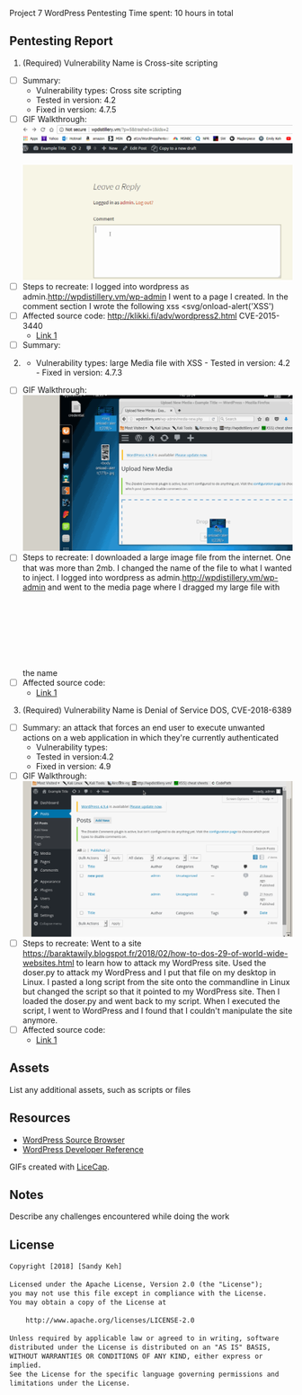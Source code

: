 Project 7 WordPress Pentesting
Time spent: 10 hours in total

## Pentesting Report

1. (Required) Vulnerability Name is Cross-site scripting
  - [ ] Summary: 
    - Vulnerability types:  Cross site scripting
    - Tested in version: 4.2
    - Fixed in version: 4.7.5
  - [ ] GIF Walkthrough: <img src='Week 7xss.gif'/>
  - [ ] Steps to recreate: 
 I logged into wordpress as admin.http://wpdistillery.vm/wp-admin
  I went to a page I created.  In the comment section I wrote the following xss <svg/onload-alert('XSS')
  - [ ] Affected source code: http://klikki.fi/adv/wordpress2.html      CVE-2015-3440
    - [Link 1](https://core.trac.wordpress.org/browser/tags/version/src/source_file.php)
  - [ ] Summary: 
  
  2. - Vulnerability types:  large Media file with XSS
    - Tested in version: 4.2
    - Fixed in version: 4.7.3
  - [ ] GIF Walkthrough: <img src='Largeuploadxss.gif'/>
  - [ ] Steps to recreate: I downloaded a large image file from the internet.  One that was more than 2mb. I changed the name of the file to what I wanted to inject.  I logged into wordpress as admin.http://wpdistillery.vm/wp-admin and went to the media page where I dragged my large file with the name <svg onload='alert(228)'>
  - [ ] Affected source code:
    - [Link 1](https://core.trac.wordpress.org/browser/tags/version/src/source_file.php)
  
3. (Required) Vulnerability Name is Denial of Service DOS, CVE-2018-6389
  - [ ] Summary: an attack that forces an end user to execute unwanted actions on a web application in which they're currently authenticated
    - Vulnerability types:
    - Tested in version:4.2
    - Fixed in version: 4.9
  - [ ] GIF Walkthrough: <img src='crecords.gif'/>
  - [ ] Steps to recreate: Went to a site https://baraktawily.blogspot.fr/2018/02/how-to-dos-29-of-world-wide-websites.html to learn how to attack my WordPress site.
 Used the doser.py to attack my WordPress and I put that file on my desktop in Linux.
  I pasted a long script from the site onto the commandline in Linux but changed the script so that it pointed to my WordPress site.
  Then I loaded the doser.py and went back to my script.  When I executed the script, I went to WordPress and I found that I couldn't manipulate the site anymore.
  - [ ] Affected source code:
    - [Link 1](https://core.trac.wordpress.org/browser/tags/version/src/source_file.php)
## Assets

List any additional assets, such as scripts or files

## Resources

- [WordPress Source Browser](https://core.trac.wordpress.org/browser/)
- [WordPress Developer Reference](https://developer.wordpress.org/reference/)

GIFs created with [LiceCap](http://www.cockos.com/licecap/).

## Notes

Describe any challenges encountered while doing the work

## License

    Copyright [2018] [Sandy Keh]

    Licensed under the Apache License, Version 2.0 (the "License");
    you may not use this file except in compliance with the License.
    You may obtain a copy of the License at

        http://www.apache.org/licenses/LICENSE-2.0

    Unless required by applicable law or agreed to in writing, software
    distributed under the License is distributed on an "AS IS" BASIS,
    WITHOUT WARRANTIES OR CONDITIONS OF ANY KIND, either express or implied.
    See the License for the specific language governing permissions and
    limitations under the License.
